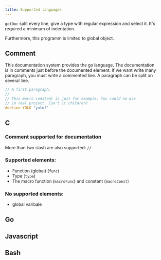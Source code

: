 ```yaml
---
title: Supported languages
---
```


`getDoc` split every line, give a type with regular expression and select it. It's required a minimum of indentation.

Furthermore, this programm is limited to global object.


## Comment
This documentation system provides the go language. The documentation is in comments just before the documented element. If we want write many paragraph, you must write a commented line. A paragraph can be split on several line.
```c
// A first paragraph.
//
// This macro constant is just for example. You sould no use
// in reel project. Isn't it children?
#define YOLO "yolo!"
```


## C
### Comment supported for documentation
More than two slash are also supported: `//`

### Supported elements:
- Function (global) (`func`)
- Type (`type`)
- The macro function (`macroFunc`) and constant (`macroConst`)

### No supported elements:
- global varibale


## Go
## Javascript
## Bash

